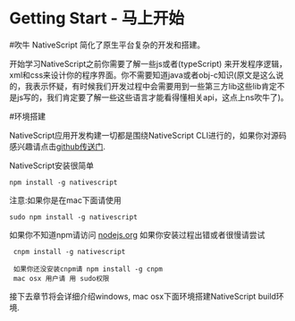 # Getting Start - 马上开始

#吹牛
NativeScript 简化了原生平台复杂的开发和搭建。

开始学习NativeScript之前你需要了解一些js或者(typeScript) 来开发程序逻辑，xml和css来设计你的程序界面。你不需要知道java或者obj-c知识(原文是这么说的，我表示怀疑，有时候我们开发过程中会需要用到一些第三方lib这些lib肯定不是js写的，我们肯定要了解一些这些语言才能看得懂相关api，这点上ns吹牛了)。

#环境搭建

NativeScript应用开发构建一切都是围绕NativeScript CLI进行的，如果你对源码感兴趣请点击[github传送门](https://github.com/NativeScript/nativescript-cli).

NativeScript安装很简单

    npm install -g nativescript

注意:如果你是在mac下面请使用

    sudo npm install -g nativescript
    
如果你不知道npm请访问 [nodejs.org](http://nodejs.org)
如果你安装过程出错或者很慢请尝试 

     cnpm install -g nativescript
     
     如果你还没安装cnpm请 npm install -g cnpm
     mac osx 用户请 用 sudo权限


接下去章节将会详细介绍windows, mac osx下面环境搭建NativeScript build环境.





